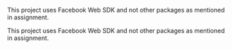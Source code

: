 This project uses Facebook Web SDK and not other packages as mentioned in assignment.

This project uses Facebook Web SDK and not other packages as mentioned in assignment.